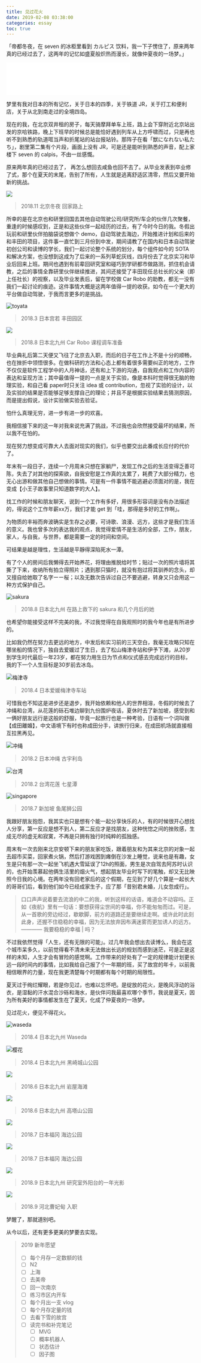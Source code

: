 ```yaml
---
title: 见过花火
date: 2019-02-08 03:38:00
categories: essay
toc: true
---
```

「帝都冬夜，在 seven 的冰柜里看到 カルピス 饮料，我一下子愣住了，原来两年真的已经过去了，这两年的记忆如盛夏般炽热而漫长，就像仲夏夜的一场梦。」

<iframe frameborder="no" border="0" marginwidth="0" marginheight="0" width=330 height=86 src="//music.163.com/outchain/player?type=2&id=1317145638&auto=1&height=66"></iframe>


<!-- more -->

梦里有我对日本的所有记忆，关于日本的四季，关于铁道 JR，关于打工和便利店，关于从北到南走过的全境四岛。

现在的我，在北京双井租的房子，每天骑摩拜单车上班，路上会下穿附近北京站出发的京哈铁路，晚上下班早的时候总是能恰好遇到列车从上方呼啸而过，只是再也听不到熟悉的轨道哐当声和折尾站的站台报站铃。那阵子在看「獣になれない私たち」，剧里第二集有个片段，画面上没有 JR，可是还是能听到熟悉的声音，配上家楼下 seven 的 calpis，不由一丝感慨。

原来两年真的已经过去了， 再怎么想回去咸鱼也回不去了。从毕业发表到卒业修了式，那个在夏天的末尾，告别了所有，人生就是逃离舒适区清零，然后又要开始新的挑战。

![]( http://ww1.sinaimg.cn/large/6b2f6355ly1fyo7r9xi7ij22c02c0npd.jpg   )
> 2018.11 北京冬夜 回家路上

所幸的是在北京也和研里回国去其他自动驾驶公司/研究所/车企的伙伴几次聚餐，重逢的时候感叹到，正是和这些伙伴一起经历的过去，有了今时今日的我。冬假出玩前和研里伙伴拍脑袋说想做个 demo，自动驾驶去海边，开始推进计划和后来的和丰田的项目，这件事一直忙到三月份到中发，期间请教了在国内和日本自动驾驶初创公司和读博的学长，我们一起讨论整个系统的划分，每个组件如今的 SOTA 和解决方案，也没想到这成为了后来的一系列草蛇灰线，四月份去了北京实习和毕业后回来上班。期间也遇到有前辈回研究室和碰巧到学研都市做路测，抓住机会请教，之后的事情全靠研里伙伴继续推进，其间还接受了丰田现任总社长的父亲（即上任社长）的视察，以及毕业发表后，留在学校做 Car Robo 的助教，都无一没有我们一起讨论的痕迹。这件事情大概是这两年值得一提的收获。如今在一个更大的平台做自动驾驶，于我而言更多的是挑战。

![toyata]( http://ww1.sinaimg.cn/large/6b2f6355ly1fyo7r8prk7j21v61v6e78.jpg   )
>2018.3 日本宫若 丰田园区


![](  http://ww1.sinaimg.cn/large/6b2f6355ly1fyo7rh3g8dj23402bx1ky.jpg  )
>2018.8 日本北九州 Car Robo 课程调车准备

毕业典礼后第二天便又飞往了北京去入职，而后的日子在工作上不是十分的顺畅，也在挫折中领悟很多。在做科研的方法和心态上都有着很多需要纠正的地方，工作不仅仅是软件工程学中的人月神话，还有和上下游的沟通，自我观点和工作内容的表达和呈现方法；其中最值得一提的一点是关于实验，像是本科时觉得很无脑的物理实验，和自己看 paper时只关注 idea 或 contribution，忽视了实验的设计，以及实验的结果是否能够足够支撑自己的理论；并且不是根据实验结果去猜测原因，而是提出假说，设计实验做实验去验证。



怕什么真理无穷，进一步有进一步的欢喜。

我相信接下来的这一年对我来说充满了挑战，不过我也会欣然接受最坏的结果，所以我不在怕的。

现在努力想变成可靠大人去面对现实的我们，似乎也要交出此番成长应付的代价了。

年末有一段日子，连续一个月周末只想在家躺尸，发现工作之后的生活变得乏善可陈，失去了对其他的探索欲，自我安慰是工作真的太累了，耗费了大部分精力，也无心出游和做其他自己想做的事情。可是有一件事情不能逃避必须面对的是，我在变成【小王子故事里只知道数字的大人】。

找工作的时候和朋友聊天，说到一个工作有多好，用很多形容词是没有办法描述的，得说这个工作年薪xx万，我们才能 get 到「哇，那得是多好的工作啊」。

为物质的丰裕而奔波确实是生存之必要，可诗歌、浪漫、远方，这些才是我们生活的意义。我也曾多次的表达我的观点，我觉得爱情不是生活的全部，工作，朋友，家人，与自我，与世界，都是需要一定的时间和空间。

可结果是越是理性，生活越是平靜得深陷死水一潭。

有了个人的房间后我懒得去开始养花，将理由推脱给时节；贴过一次的照片墙将其撕了下来，收纳所有拍立得照片；遇到那只猫时，就没有抱过将其驯养的念头，却又擅自给她取了名字ーー桜；以及无数次告诉过自己不要逃避，转身又只会用这一种方式保护自己。


![sakura](  http://ww1.sinaimg.cn/large/6b2f6355ly1fyo7rdvyitj23j02txkjm.jpg  )

>2018.8 日本北九州 在路上救下的 sakura 和几个月后的她

也希望你能接受这样不完美的我，不过我觉得在自我观照时的我今年也是有所进步的。

比如我仍然在努力去更远的地方，中发后和实习前的三天空白，我毫无攻略只知在哪坐船的情况下，独自去爱媛过了生日，去了松山梅津寺站和伊予下滩，从20岁到学生时代最后一年23岁，都在努力用生日为节点和仪式感去完成远行的目标，我的下一个人生目标是30岁前去冰岛。

![梅津寺](  http://ww1.sinaimg.cn/large/6b2f6355ly1fypc5ugh7qj21400u011d.jpg  )
>2018.4 日本爱媛梅津寺车站

可惜我也不知这是进步还是退步，我开始依赖和他人的世界相溶，冬假的时候去了冲绳和台湾，从花莲的砾石堆边聊到九份围炉夜话，夏休时去了新加坡，感受到和一俩好朋友远行是这般的舒服，毕竟一起旅行也是一种考验，日语有一个词叫做【成田離婚】，中文语境下有时也称成田分手，讲旅行归来，在成田机场就直接相互拉黑再见。

![冲绳]( http://ww1.sinaimg.cn/large/6b2f6355ly1fyo7r7xovrj21120kudkr.jpg   )

>2018.2 日本冲绳 古宇利岛


![台湾](  http://ww1.sinaimg.cn/large/6b2f6355ly1fyo7r97rbcj22tq2487wh.jpg  )
>2018.2 台湾花莲 七星潭



![singapore](  http://ww1.sinaimg.cn/large/6b2f6355ly1fyo7r9vbitj218w0u0nbh.jpg  )
>2018.7 新加坡 鱼尾狮公园

我跟好朋友抱怨，我其实也只是想有个能一起分享快乐的人，有的时候很开心想找人分享，第一反应是想不到人，第二反应才是找朋友，这种恍惚之间的挫败感，生成无尽的虚无和寂寞，不再是只拥有独行时纯粹的孤独感。

周末有一次去刚来北京安顿下来的朋友家吃饭，跟着朋友和为其来北京的对象一起去超市买菜，回家煮火锅，然后打游戏困到瘫倒在沙发上睡觉，说来也是有趣，女生是只有那一次一起坐飞机遇大雪延误了12h的照面，男生是次自驾去阿苏时认识的，也开始羡慕起他俩生活里的烟火气，想起朋友毕业时写下的笔触，却又无比映照今日我的心境。在两年没有回老家后的这个假期，在见到了好几个算是一起长大的哥哥们后，看到他们如今已经成家生子，应了那「昔别君未婚，儿女忽成行」。
>口口声声说着要去流浪的中二的我，听到这样的话语，难道会不动容吗。正如《夜航》里有一句话：要想获得尘世间的幸福，你不能匆匆而过。可是，从一首歌的旁边经过，歇歇脚，前方的道路还是要继续走啊。或许此时此刻此身，还握不住稳稳的幸福，因为无法放弃因布满迷雾而更加诱人的远方。
>———— 我要稳稳的幸福 | 吗？

不过我依然觉得「人生，还有无限的可能」。过几年我会想出去读博么，我会在这个城市呆多久，以前觉得看不清未来无法做出长远的规划而感到迷茫，可是正是这样的未知，人生才会有冒险的感觉啊。工作带来的好处有了一定的规律能计划更长远一段时间内的事情，比如我给自己报了个一年期的班，买了故宫的年卡，以前我相信眼界的力量，现在我更清楚每个时期都有每个时期的局限性。



夏天过于绚烂耀眼，若是你见过，也难以忘怀吧。是绽放的花火，是晚风浮动的浴衣，是湿黏的汗水混合沙砾和海水，是伙伴问我最喜欢哪个季节，我说是夏天，因为所有美好的事情都发生在了夏天，化成了仲夏夜的一场梦。

见过花火，便见不得花火。

![waseda]( http://ww1.sinaimg.cn/large/6b2f6355ly1fyo7rjl11dj22c02wyx6s.jpg   )

>2018.4 日本北九州 Waseda

![樱花]( http://ww1.sinaimg.cn/large/6b2f6355ly1fyo7rrnrhrj23vc2kwe8a.jpg   )

>2018.4 日本北九州 黑崎城山公园


![](  http://ww1.sinaimg.cn/large/6b2f6355ly1fyo7r7wtntj21400u0dj4.jpg  )
>2018.6 日本北九州 岩屋海滩

![](  http://ww1.sinaimg.cn/large/6b2f6355ly1fyo7rjhg43j23vc2kwe84.jpg  )
>2018.6 日本北九州 高塔山公园

![]( http://ww1.sinaimg.cn/large/6b2f6355ly1fyo7r9lg8cj21zk1hoe81.jpg   )
>2018.7 日本福冈 海边公园


![](   http://ww1.sinaimg.cn/large/6b2f6355ly1fyo7rpldajj253u1yeb2j.jpg )

>2018.7 日本福冈 海边公园







![](  http://ww1.sinaimg.cn/large/6b2f6355ly1fyo7rdb603j21fq0o2x6p.jpg  )
>2018.9 日本北九州 研究室外阳台的一年光影






![]( http://ww1.sinaimg.cn/large/6b2f6355ly1fyo7r7ubkzj21ar0u0n2c.jpg   )
>2018.9 河北曹妃甸 入职


梦醒了，那就道别吧。

从今以后，还有更多更美的梦要去实现。




> 2019 新年愿望
>- [ ] 每个月存一定数额的钱
>- [ ] N2
>- [ ] 上海
>- [ ] 去美帝
>- [ ] 回一次南京
>- [ ] 练习市区内开车
>- [ ] 每个月出一支 vlog
>- [ ] 每个月存定量的钱
>- [ ] 去看下雪的故宫
>- [ ] 读完书和补完笔记
>	- [ ] MVG 
>	- [ ] 概率机器人 
>	- [ ] 状态估计
>	- [ ] 因子图







